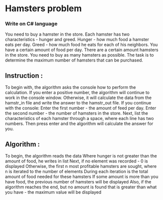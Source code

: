 # Hamsters problem

### Write on C# language

You need to buy a hamster in the store.
Each hamster has two characteristics - hunger and greed.
Hunger - how much food a hamster eats per day.
Greed - how much food he eats for each of his neighbors.
You have a certain amount of food per day.
There are a certain amount hamsters in the store.
You need to buy as many hamsters as possible.
The task is to determine the maximum number of hamsters that can be purchased.

## Instruction :

To begin with, the algorithm asks the console how to perform the calculation.
If you enter a positive number, the algorithm will continue to work in the console window.
Otherwise, it will calculate the data from the hamstr_in file and write the answer to the hamstr_out file.
If you continue with the console:
	Enter the first number - the amount of feed per day.
	Enter the second number - the number of hamsters in the store.
	Next, list the characteristics of each hamster through a space, where each line has two numbers.
	Then press enter and the algorithm will calculate the answer for you.

## Algorithm :

To begin, the algorithm reads the data
Where hunger is not greater than the amount of food, he writes in list
Next, if no element was recorded - 0 is displayed
Otherwise, the first n most profitable hamsters are sought, where n is iterated to the number of elements
During each iteration is the total amount of food needed for these hamsters
If some amount is more than you have food, the previous number of hamsters will be displayed
Also, if the algorithm reaches the end, but no amount is found that is greater than what you have - the maximum value will be displayed
